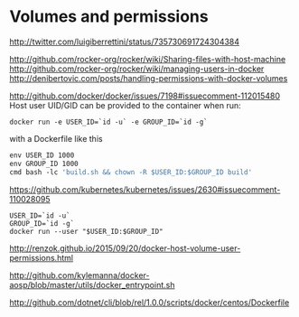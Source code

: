 # Volumes and permissions
http://twitter.com/luigiberrettini/status/735730691724304384

http://github.com/rocker-org/rocker/wiki/Sharing-files-with-host-machine
http://github.com/rocker-org/rocker/wiki/managing-users-in-docker
http://denibertovic.com/posts/handling-permissions-with-docker-volumes

http://github.com/docker/docker/issues/7198#issuecomment-112015480
Host user UID/GID can be provided to the container when run:
```shell
docker run -e USER_ID=`id -u` -e GROUP_ID=`id -g`
```
with a Dockerfile like this
```Dockerfile
env USER_ID 1000
env GROUP_ID 1000
cmd bash -lc 'build.sh && chown -R $USER_ID:$GROUP_ID build'
```

https://github.com/kubernetes/kubernetes/issues/2630#issuecomment-110028095
```shell
USER_ID=`id -u`
GROUP_ID=`id -g`
docker run --user "$USER_ID:$GROUP_ID"
```

http://renzok.github.io/2015/09/20/docker-host-volume-user-permissions.html

http://github.com/kylemanna/docker-aosp/blob/master/utils/docker_entrypoint.sh

http://github.com/dotnet/cli/blob/rel/1.0.0/scripts/docker/centos/Dockerfile
